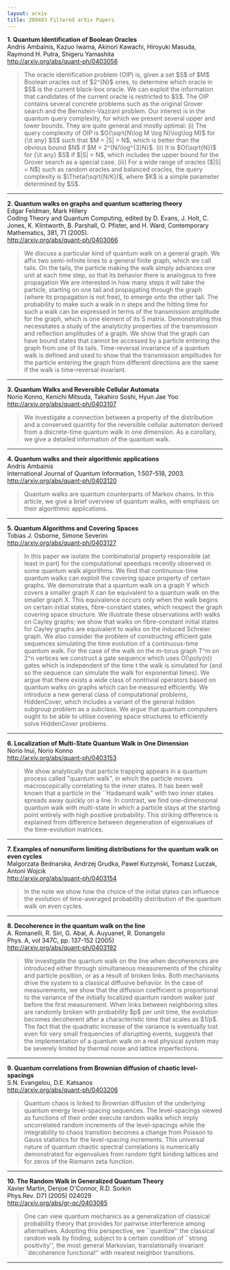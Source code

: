 ```yaml
---
layout: arxiv
title: 200403 Filtered arXiv Papers
---
```


**1.    Quantum Identification of Boolean Oracles**  
Andris Ambainis, Kazuo Iwama, Akinori Kawachi, Hiroyuki Masuda, Raymond H. Putra, Shigeru Yamashita  
http://arxiv.org/abs/quant-ph/0403056  
<blockquote>
<p>
The oracle identification problem (OIP) is, given a set $S$ of $M$ Boolean oracles out of $2^{N}$ ones, to determine which oracle in $S$ is the current black-box oracle. We can exploit the information that candidates of the current oracle is restricted to $S$. The OIP contains several concrete problems such as the original Grover search and the Bernstein-Vazirani problem. Our interest is in the quantum query complexity, for which we present several upper and lower bounds. They are quite general and mostly optimal: (i) The query complexity of OIP is $O(\sqrt{N\log M \log N}\log\log M)$ for {\it any} $S$ such that $M = |S| > N$, which is better than the obvious bound $N$ if $M < 2^{N/\log^{3}N}$. (ii) It is $O(\sqrt{N})$ for {\it any} $S$ if $|S| = N$, which includes the upper bound for the Grover search as a special case. (iii) For a wide range of oracles ($|S| = N$) such as random oracles and balanced oracles, the query complexity is $\Theta(\sqrt{N/K})$, where $K$ is a simple parameter determined by $S$.
</p>
</blockquote>

------

**2.    Quantum walks on graphs and quantum scattering theory**  
Edgar Feldman, Mark Hillery  
Coding Theory and Quantum Computing, edited by D. Evans, J. Holt, C. Jones, K. Klintworth, B. Parshall, O. Pfister, and H. Ward, Contemporary Mathematics, 381, 71 (2005).  
http://arxiv.org/abs/quant-ph/0403066  
<blockquote>
<p>
We discuss a particular kind of quantum walk on a general graph. We affix two semi-infinite lines to a general finite graph, which we call tails. On the tails, the particle making the walk simply advances one unit at each time step, so that its behavior there is analogous to free propagation We are interested in how many steps it will take the particle, starting on one tail and propagating through the graph (where its propagation is not free), to emerge onto the other tail. The probability to make such a walk in n steps and the hitting time for such a walk can be expressed in terms of the transmission amplitude for the graph, which is one element of its S matrix. Demonstrating this necessitates a study of the analyticity properties of the transmission and reflection amplitudes of a graph. We show that the graph can have bound states that cannot be accessed by a particle entering the graph from one of its tails. Time-reversal invariance of a quantum walk is defined and used to show that the transmission amplitudes for the particle entering the graph from different directions are the same if the walk is time-reversal invariant.
</p>
</blockquote>

------

**3.    Quantum Walks and Reversible Cellular Automata**  
Norio Konno, Kenichi Mitsuda, Takahiro Soshi, Hyun Jae Yoo  
http://arxiv.org/abs/quant-ph/0403107  
<blockquote>
<p>
We investigate a connection between a property of the distribution and a conserved quantity for the reversible cellular automaton derived from a discrete-time quantum walk in one dimension. As a corollary, we give a detailed information of the quantum walk.
</p>
</blockquote>

------

**4.    Quantum walks and their algorithmic applications**  
Andris Ambainis  
International Journal of Quantum Information, 1:507-518, 2003.  
http://arxiv.org/abs/quant-ph/0403120  
<blockquote>
<p>
Quantum walks are quantum counterparts of Markov chains. In this article, we give a brief overview of quantum walks, with emphasis on their algorithmic applications.
</p>
</blockquote>

------

**5.    Quantum Algorithms and Covering Spaces**  
Tobias J. Osborne, Simone Severini  
http://arxiv.org/abs/quant-ph/0403127  
<blockquote>
<p>
In this paper we isolate the combinatorial property responsible (at least in part) for the computational speedups recently observed in some quantum walk algorithms. We find that continuous-time quantum walks can exploit the covering space property of certain graphs. We demonstrate that a quantum walk on a graph Y which covers a smaller graph X can be equivalent to a quantum walk on the smaller graph X. This equivalence occurs only when the walk begins on certain initial states, fibre-constant states, which respect the graph covering space structure. We illustrate these observations with walks on Cayley graphs; we show that walks on fibre-constant initial states for Cayley graphs are equivalent to walks on the induced Schreier graph. We also consider the problem of constructing efficient gate sequences simulating the time evolution of a continuous-time quantum walk. For the case of the walk on the m-torus graph T^m on 2^n vertices we construct a gate sequence which uses O(\poly(n)) gates which is independent of the time t the walk is simulated for (and so the sequence can simulate the walk for exponential times). We argue that there exists a wide class of nontrivial operators based on quantum walks on graphs which can be measured efficiently. We introduce a new general class of computational problems, HiddenCover, which includes a variant of the general hidden subgroup problem as a subclass. We argue that quantum computers ought to be able to utilise covering space structures to efficiently solve HiddenCover problems.
</p>
</blockquote>

------

**6.    Localization of Multi-State Quantum Walk in One Dimension**  
Norio Inui, Norio Konno  
http://arxiv.org/abs/quant-ph/0403153  
<blockquote>
<p>
We show analytically that particle trapping appears in a quantum process called "quantum walk", in which the particle moves macroscopically correlating to the inner states. It has been well known that a particle in the ``Hadamard walk" with two inner states spreads away quickly on a line. In contrast, we find one-dimensional quantum walk with multi-state in which a particle stays at the starting point entirely with high positive probability. This striking difference is explained from difference between degeneration of eigenvalues of the time-evolution matrices.
</p>
</blockquote>

------

**7.    Examples of nonuniform limiting distributions for the quantum walk on even cycles**  
Malgorzata Bednarska, Andrzej Grudka, Pawel Kurzynski, Tomasz Luczak, Antoni Wojcik  
http://arxiv.org/abs/quant-ph/0403154  
<blockquote>
<p>
In the note we show how the choice of the initial states can influence the evolution of time-averaged probability distribution of the quantum walk on even cycles.
</p>
</blockquote>

------

**8.    Decoherence in the quantum walk on the line**  
A. Romanelli, R. Siri, G. Abal, A. Auyuanet, R. Donangelo  
Phys. A, vol 347C, pp. 137-152 (2005)  
http://arxiv.org/abs/quant-ph/0403192  
<blockquote>
<p>
We investigate the quantum walk on the line when decoherences are introduced either through simultaneous measurements of the chirality and particle position, or as a result of broken links. Both mechanisms drive the system to a classical diffusive behavior. In the case of measurements, we show that the diffusion coefficient is proportional to the variance of the initially localized quantum random walker just before the first measurement. When links between neighboring sites are randomly broken with probability $p$ per unit time, the evolution becomes decoherent after a characteristic time that scales as $1/p$. The fact that the quadratic increase of the variance is eventually lost even for very small frequencies of disrupting events, suggests that the implementation of a quantum walk on a real physical system may be severely limited by thermal noise and lattice imperfections.
</p>
</blockquote>

------

**9.    Quantum correlations from Brownian diffusion of chaotic level-spacings**  
S.N. Evangelou, D.E. Katsanos  
http://arxiv.org/abs/quant-ph/0403206  
<blockquote>
<p>
Quantum chaos is linked to Brownian diffusion of the underlying quantum energy level-spacing sequences. The level-spacings viewed as functions of their order execute random walks which imply uncorrelated random increments of the level-spacings while the integrability to chaos transition becomes a change from Poisson to Gauss statistics for the level-spacing increments. This universal nature of quantum chaotic spectral correlations is numerically demonstrated for eigenvalues from random tight binding lattices and for zeros of the Riemann zeta function.
</p>
</blockquote>

------

**10.    The Random Walk in Generalized Quantum Theory**  
Xavier Martin, Denjoe O'Connor, R.D. Sorkin  
Phys.Rev. D71 (2005) 024029  
http://arxiv.org/abs/gr-qc/0403085  
<blockquote>
<p>
One can view quantum mechanics as a generalization of classical probability theory that provides for pairwise interference among alternatives. Adopting this perspective, we ``quantize'' the classical random walk by finding, subject to a certain condition of ``strong positivity'', the most general Markovian, translationally invariant ``decoherence functional'' with nearest neighbor transitions.
</p>
</blockquote>

------

